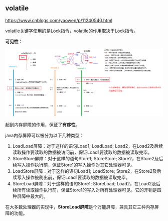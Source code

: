 ## volatile

https://www.cnblogs.com/yaowen/p/11240540.html

volatile关键字使用的是Lock指令，volatile的作用取决于Lock指令。

**可见性：**

![principle](media/1.png)

起到内存屏障的作用，保证了**有序性**。

java内存屏障可以被分为以下几种类型：
1. LoadLoad屏障：对于这样的语句Load1; LoadLoad; Load2，在Load2及后续读取操作要读取的数据被访问前，保证Load1要读取的数据被读取完毕。
2. StoreStore屏障：对于这样的语句Store1; StoreStore; Store2，在Store2及后续写入操作执行前，保证Store1的写入操作对其它处理器可见。
3. LoadStore屏障：对于这样的语句Load1; LoadStore; Store2，在Store2及后续写入操作被刷出前，保证Load1要读取的数据被读取完毕。
4. StoreLoad屏障：对于这样的语句Store1; StoreLoad; Load2，在Load2及后续所有读取操作执行前，保证Store1的写入对所有处理器可见。它的开销是四种屏障中最大的。

在大多数处理器的实现中，**StoreLoad屏障**是个万能屏障，兼具其它三种内存屏障的功能。
